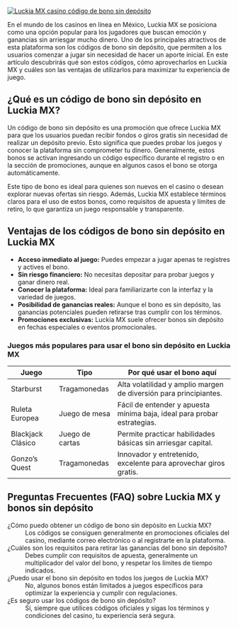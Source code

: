 [![Luckia MX casino código de bono sin depósito](https://123-caf.pages.dev/gitsignup.png)](https://vrmoo.ru/Bt82HjjY)

<p>En el mundo de los casinos en línea en México, Luckia MX se posiciona como una opción popular para los jugadores que buscan emoción y ganancias sin arriesgar mucho dinero. Uno de los principales atractivos de esta plataforma son los códigos de bono sin depósito, que permiten a los usuarios comenzar a jugar sin necesidad de hacer un aporte inicial. En este artículo descubrirás qué son estos códigos, cómo aprovecharlos en Luckia MX y cuáles son las ventajas de utilizarlos para maximizar tu experiencia de juego.</p>  <h2>¿Qué es un código de bono sin depósito en Luckia MX?</h2> <p>Un código de bono sin depósito es una promoción que ofrece Luckia MX para que los usuarios puedan recibir fondos o giros gratis sin necesidad de realizar un depósito previo. Esto significa que puedes probar los juegos y conocer la plataforma sin comprometer tu dinero. Generalmente, estos bonos se activan ingresando un código específico durante el registro o en la sección de promociones, aunque en algunos casos el bono se otorga automáticamente.</p> <p>Este tipo de bono es ideal para quienes son nuevos en el casino o desean explorar nuevas ofertas sin riesgo. Además, Luckia MX establece términos claros para el uso de estos bonos, como requisitos de apuesta y límites de retiro, lo que garantiza un juego responsable y transparente.</p>  <h2>Ventajas de los códigos de bono sin depósito en Luckia MX</h2> <ul> <li><strong>Acceso inmediato al juego:</strong> Puedes empezar a jugar apenas te registres y actives el bono.</li> <li><strong>Sin riesgo financiero:</strong> No necesitas depositar para probar juegos y ganar dinero real.</li> <li><strong>Conocer la plataforma:</strong> Ideal para familiarizarte con la interfaz y la variedad de juegos.</li> <li><strong>Posibilidad de ganancias reales:</strong> Aunque el bono es sin depósito, las ganancias potenciales pueden retirarse tras cumplir con los términos.</li> <li><strong>Promociones exclusivas:</strong> Luckia MX suele ofrecer bonos sin depósito en fechas especiales o eventos promocionales.</li> </ul>  <h3>Juegos más populares para usar el bono sin depósito en Luckia MX</h3> <table>   <thead>     <tr>       <th>Juego</th>       <th>Tipo</th>       <th>Por qué usar el bono aquí</th>     </tr>   </thead>   <tbody>     <tr>       <td>Starburst</td>       <td>Tragamonedas</td>       <td>Alta volatilidad y amplio margen de diversión para principiantes.</td>     </tr>     <tr>       <td>Ruleta Europea</td>       <td>Juego de mesa</td>       <td>Fácil de entender y apuesta mínima baja, ideal para probar estrategias.</td>     </tr>     <tr>       <td>Blackjack Clásico</td>       <td>Juego de cartas</td>       <td>Permite practicar habilidades básicas sin arriesgar capital.</td>     </tr>     <tr>       <td>Gonzo’s Quest</td>       <td>Tragamonedas</td>       <td>Innovador y entretenido, excelente para aprovechar giros gratis.</td>     </tr>   </tbody> </table>  <h2>Preguntas Frecuentes (FAQ) sobre Luckia MX y bonos sin depósito</h2> <dl>   <dt>¿Cómo puedo obtener un código de bono sin depósito en Luckia MX?</dt>   <dd>Los códigos se consiguen generalmente en promociones oficiales del casino, mediante correo electrónico o al registrarte en la plataforma.</dd>      <dt>¿Cuáles son los requisitos para retirar las ganancias del bono sin depósito?</dt>   <dd>Debes cumplir con requisitos de apuesta, generalmente un multiplicador del valor del bono, y respetar los límites de tiempo indicados.</dd>      <dt>¿Puedo usar el bono sin depósito en todos los juegos de Luckia MX?</dt>   <dd>No, algunos bonos están limitados a juegos específicos para optimizar la experiencia y cumplir con regulaciones.</dd>      <dt>¿Es seguro usar los códigos de bono sin depósito?</dt>   <dd>Sí, siempre que utilices códigos oficiales y sigas los términos y condiciones del casino, tu experiencia será segura.</dd> </dl>
